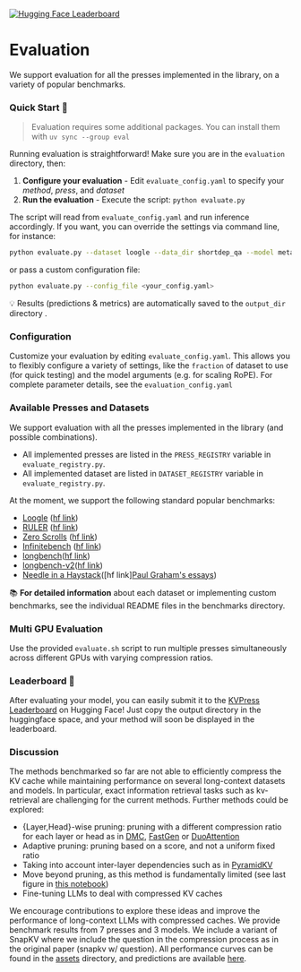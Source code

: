[![Hugging Face Leaderboard](https://img.shields.io/badge/🤗%20HuggingFace-Leaderboard-orange)](https://huggingface.co/spaces/nvidia/kvpress-leaderboard)

# Evaluation

We support evaluation for all the presses implemented in the library, on a variety of popular benchmarks.

### Quick Start 🚀
> Evaluation requires some additional packages. You can install them with `uv sync --group eval`

Running evaluation is straightforward! Make sure you are in the `evaluation` directory, then:

1. **Configure your evaluation** - Edit `evaluate_config.yaml` to specify your *method*, *press*, and *dataset*
2. **Run the evaluation** - Execute the script: ```python evaluate.py```

The script will read from `evaluate_config.yaml` and run inference accordingly. 
If you want, you can override the settings via command line, for instance:

```bash
python evaluate.py --dataset loogle --data_dir shortdep_qa --model meta-llama/Meta-Llama-3.1-8B-Instruct --press_name expected_attention --compression_ratio 0.5
```

or pass a custom configuration file:

```bash
python evaluate.py --config_file <your_config.yaml>
```

💡 Results (predictions & metrics) are automatically saved to the `output_dir` directory .


### Configuration 

Customize your evaluation by editing `evaluate_config.yaml`. This allows you to flexibly configure a variety of settings, like the `fraction` of dataset to use (for quick testing) and the model arguments (e.g. for scaling RoPE). For complete parameter details, see the `evaluation_config.yaml`


### Available Presses and Datasets 
We support evaluation with all the presses implemented in the library (and possible combinations). 

- All implemented presses are listed in the `PRESS_REGISTRY` variable in `evaluate_registry.py`.
- All implemented dataset are listed in `DATASET_REGISTRY` variable in `evaluate_registry.py`. 

At the moment, we support the following standard popular benchmarks:

- [Loogle](benchmarks/loogle/README.md) ([hf link](https://huggingface.co/datasets/simonjegou/loogle))
- [RULER](benchmarks/ruler/README.md) ([hf link](https://huggingface.co/datasets/simonjegou/ruler))
- [Zero Scrolls](benchmarks/zero_scrolls/README.md) ([hf link](https://huggingface.co/datasets/simonjegou/zero_scrolls))
- [Infinitebench](benchmarks/infinite_bench/README.md) ([hf link](https://huggingface.co/datasets/MaxJeblick/InfiniteBench))
- [longbench](benchmarks/longbench/README.md)([hf link](https://huggingface.co/datasets/Xnhyacinth/LongBench))
- [longbench-v2](benchmarks/longbenchv2/README.md)([hf link](https://huggingface.co/datasets/Xnhyacinth/LongBench-v2))
- [Needle in a Haystack](benchmarks/needle_in_haystack/README.md)([hf link][Paul Graham's essays](https://huggingface.co/datasets/alessiodevoto/paul_graham_essays))

📚 **For detailed information** about each dataset or implementing custom benchmarks, see the individual README files in the benchmarks directory.


### Multi GPU Evaluation
Use the provided `evaluate.sh` script to run multiple presses simultaneously across different GPUs with varying compression ratios.

### Leaderboard 🥇
After evaluating your model, you can easily submit it to the [KVPress Leaderboard](https://huggingface.co/spaces/nvidia/kvpress-leaderboard) on Hugging Face! Just copy the output directory in the huggingface space, and your method will soon be displayed in the leaderboard.

### Discussion
The methods benchmarked so far are not able to efficiently compress the KV cache while maintaining performance on several long-context datasets and models.
In particular, exact information retrieval tasks such as kv-retrieval are challenging for the current methods.
Further methods could be explored:
- {Layer,Head}-wise pruning: pruning with a different compression ratio for each layer or head as in [DMC](https://arxiv.org/abs/2403.09636), [FastGen](https://arxiv.org/abs/2310.01801) or [DuoAttention](https://arxiv.org/abs/2410.10819)
- Adaptive pruning: pruning based on a score, and not a uniform fixed ratio
- Taking into account inter-layer dependencies such as in [PyramidKV](https://arxiv.org/abs/2406.02069)
- Move beyond pruning, as this method is fundamentally limited (see last figure in [this notebook](../notebooks/expected_attention.ipynb))
- Fine-tuning LLMs to deal with compressed KV caches

We encourage contributions to explore these ideas and improve the performance of long-context LLMs with compressed caches. We provide benchmark results from 7 presses and 3 models. We include a variant of SnapKV where we include the question in the compression process as in the original paper (snapkv w/ question). All performance curves can be found in the [assets](assets) directory, and predictions are available [here](https://drive.google.com/drive/folders/14BilGw07v8tOUUct-5nDhQlN3zIX9BUf?usp=drive_link).
